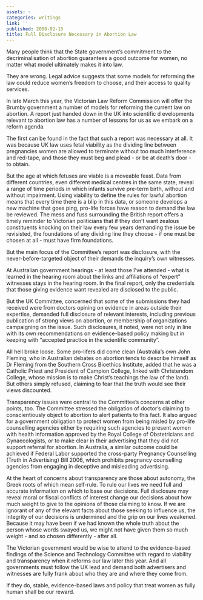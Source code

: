 ```yaml
---
assets: ~
categories: writings
link: ''
published: 2008-02-15
title: Full Disclosure Necessary in Abortion Law
---
```

Many people think that the State government’s commitment to the
decriminalisation of abortion guarantees a good outcome for women, no
matter what model ultimately makes it into law.

They are wrong. Legal advice suggests that some models for reforming the
law could reduce women’s freedom to choose, and their access to quality
services.

In late March this year, the Victorian Law Reform Commission will offer
the Brumby government a number of models for reforming the current law
on abortion. A report just handed down in the UK into scientific d
evelopments relevant to abortion law has a number of lessons for us as
we embark on a reform agenda.

The first can be found in the fact that such a report was necessary at
all. It was because UK law uses fetal viability as the dividing line
between pregnancies women are allowed to terminate without too much
interference and red-tape, and those they must beg and plead - or be at
death’s door - to obtain.

But the age at which fetuses are viable is a moveable feast. Data from
different countries, even different medical centres in the same state,
reveal a range of time periods in which infants survive pre-term birth,
without and without impairment. Using viability to define the rules for
lawful abortion means that every time there is a blip in this data, or
someone develops a new machine that goes ping, pro-life forces have
reason to demand the law be reviewed. The mess and fuss surrounding the
British report offers a timely reminder to Victorian politicians that if
they don’t want zealous constituents knocking on their law every few
years demanding the issue be revisisted, the foundations of any dividing
line they choose - if one must be chosen at all - must have firm
foundations.

But the main focus of the Committee’s report was disclosure, with the
never-before-targeted object of their demands the inquiry’s own
witnesses.

At Australian government hearings - at least those I’ve attended - what
is learned in the hearing room about the links and affiliations of
“expert” witnesses stays in the hearing room. In the final report, only
the credentials that those giving evidence want revealed are disclosed
to the public.

But the UK Committee, concerned that some of the submissions they had
received were from doctors opining on evidence in areas outside their
expertise, demanded full disclosure of relevant interests, including
previous publication of strong views on abortion, or membership of
organizations campaigning on the issue. Such disclosures, it noted, were
not only in line with its own recommendations on evidence-based policy
making but in keeping with “accepted practice in the scientific
community”.

All hell broke loose. Some pro-lifers did come clean (Australia’s own
John Fleming, who in Australian debates on abortion tends to describe
himself as Dr Fleming from the Southern Cross Bioethics Institute, added
that he was a Catholic Priest and President of Campion College, linked
with Christendom College, whose mission is to make Christ’s teachings
the law of the land). But others simply refused, claiming to fear that
the truth would see their views discounted.

Transparency issues were central to the Committee’s concerns at other
points, too. The Committee stressed the obligation of doctor’s claiming
to conscientiously object to abortion to alert patients to this fact. It
also argued for a government obligation to protect women from being
misled by pro-life counselling agencies either by requiring such
agencies to present women with health information approved by the Royal
College of Obstetricians and Gynaecologists, or to make clear in their
advertising that they did not support referral for abortion. In
Australia, a similar outcome could be achieved if Federal Labor
supported the cross-party Pregnancy Counselling (Truth in Advertising)
Bill 2006, which prohibits pregnancy counselling agencies from engaging
in deceptive and misleading advertising.

At the heart of concerns about transparency are those about autonomy,
the Greek roots of which mean self-rule. To rule our lives we need full
and accurate information on which to base our decisions. Full disclosure
may reveal moral or fiscal conflicts of interest change our decisions
about how much weight to give to the opinions of those claiming to know.
If we are ignorant of any of the elevant facts about those seeking to
influence us, the integrity of our decisions is undermined and the grip
on our lives weakened. Because it may have been if we had known the
whole truth about the person whose words swayed us, we might not have
given them so much weight - and so chosen differently - after all.

The Victorian government would be wise to attend to the evidence-based
findings of the Science and Technology Committee with regard to
viability and transparency when it reforms our law later this year. And
all governments must follow the UK lead and demand both advertisers and
witnesses are fully frank about who they are and where they come from.

If they do, stable, evidence-based laws and policy that treat women as
fully human shall be our reward.